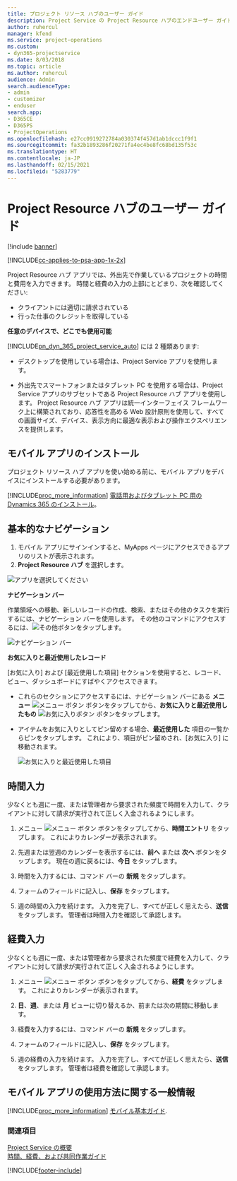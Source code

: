 ```yaml
---
title: プロジェクト リソース ハブのユーザー ガイド
description: Project Service の Project Resource ハブのエンドユーザー ガイド
author: ruhercul
manager: kfend
ms.service: project-operations
ms.custom:
- dyn365-projectservice
ms.date: 8/03/2018
ms.topic: article
ms.author: ruhercul
audience: Admin
search.audienceType:
- admin
- customizer
- enduser
search.app:
- D365CE
- D365PS
- ProjectOperations
ms.openlocfilehash: e27cc0919272784a030374f457d1ab1dccc1f9f1
ms.sourcegitcommit: fa32b1893286f20271fa4ec4be8fc68bd135f53c
ms.translationtype: HT
ms.contentlocale: ja-JP
ms.lasthandoff: 02/15/2021
ms.locfileid: "5283779"
---
```

# <a name="user-guide-for-project-resource-hub"></a>Project Resource ハブのユーザー ガイド

[!include [banner](../includes/psa-now-project-operations.md)]

[!INCLUDE[cc-applies-to-psa-app-1x-2x](../includes/cc-applies-to-psa-app-1x-2x.md)]

Project Resource ハブ アプリでは、外出先で作業しているプロジェクトの時間と費用を入力できます。 時間と経費の入力の上部にとどまり、次を確認してください:

- クライアントには適切に請求されている
- 行った仕事のクレジットを取得している

**任意のデバイスで、どこでも使用可能**

[!INCLUDE[pn_dyn_365_project_service_auto](../includes/pn-dyn-365-project-service-auto.md)] には 2 種類あります: 

- デスクトップを使用している場合は、Project Service アプリを使用します。 

- 外出先でスマートフォンまたはタブレット PC を使用する場合は、Project Service アプリのサブセットである Project Resource ハブ アプリを使用します。 Project Resource ハブ アプリは統一インターフェイス フレームワーク上に構築されており、応答性を高める Web 設計原則を使用して、すべての画面サイズ、デバイス、表示方向に最適な表示および操作エクスペリエンスを提供します。 


## <a name="install-the-mobile-app"></a>モバイル アプリのインストール
プロジェクト リソース ハブ アプリを使い始める前に、モバイル アプリをデバイスにインストールする必要があります。 

[!INCLUDE[proc_more_information](../includes/proc-more-information.md)] [電話用およびタブレット PC 用の Dynamics 365 のインストール](https://docs.microsoft.com/dynamics365/mobile-app/install-dynamics-365-for-phones-and-tablets)。

## <a name="basic-navigation"></a>基本的なナビゲーション
1.  モバイル アプリにサインインすると、MyApps ページにアクセスできるアプリのリストが表示されます。 
2.  **Project Resource ハブ** を選択します。

![アプリを選択してください](media/chooseApp_1.png "アプリを選択してください")

**ナビゲーション バー**

作業領域への移動、新しいレコードの作成、検索、またはその他のタスクを実行するには、ナビゲーション バーを使用します。 その他のコマンドにアクセスするには、![その他](media/MoreButton.png "さらに表示 - ボタン")ボタンをタップします。

![ナビゲーション バー](media/NavBar_2.png "ナビゲーション バー")

**お気に入りと最近使用したレコード**

[お気に入り] および [最近使用した項目] セクションを使用すると、レコード、ビュー、ダッシュボードにすばやくアクセスできます。 

- これらのセクションにアクセスするには、ナビゲーション バーにある **メニュー** ![メニュー ボタン](media/MenuButton.png "メニュー ボタン") ボタンをタップしてから、**お気に入りと最近使用したもの** ![お気に入りボタン](media/FavButton.png "お気に入り ボタン") ボタンをタップします。

- アイテムをお気に入りとしてピン留めする場合、**最近使用した** 項目の一覧からピンをタップします。 これにより、項目がピン留めされ、[お気に入り] に移動されます。

  ![お気に入りと最近使用した項目](media/Favs_3.png "お気に入りと最近使用した項目")
 
## <a name="enter-time"></a>時間入力
少なくとも週に一度、または管理者から要求された頻度で時間を入力して、クライアントに対して請求が実行されて正しく入金されるようにします。

1. メニュー ![メニュー ボタン](media/MenuButton.png "メニュー ボタン") ボタンをタップしてから、**時間エントリ** をタップします。 これによりカレンダーが表示されます。

2. 先週または翌週のカレンダーを表示するには、**前へ** または **次へ** ボタンをタップします。 現在の週に戻るには、**今日** をタップします。

3. 時間を入力するには、コマンド バーの **新規** をタップします。 

4. フォームのフィールドに記入し、**保存** をタップします。

5. 週の時間の入力を続けます。 入力を完了し、すべてが正しく思えたら、**送信** をタップします。 管理者は時間入力を確認して承認します。

## <a name="enter-expenses"></a>経費入力 
少なくとも週に一度、または管理者から要求された頻度で経費を入力して、クライアントに対して請求が実行されて正しく入金されるようにします。

1. メニュー ![メニュー ボタン](media/MenuButton.png "メニュー ボタン") ボタンをタップしてから、**経費** をタップします。 これによりカレンダーが表示されます。

2. **日**、**週**、または **月** ビューに切り替えるか、前または次の期間に移動します。 

3. 経費を入力するには、コマンド バーの **新規** をタップします。 

4. フォームのフィールドに記入し、**保存** をタップします。

5. 週の経費の入力を続けます。 入力を完了し、すべてが正しく思えたら、**送信** をタップします。 管理者は経費を確認して承認します。

## <a name="general-information-on-how-to-use-the-mobile-app"></a>モバイル アプリの使用方法に関する一般情報 
[!INCLUDE[proc_more_information](../includes/proc-more-information.md)] [モバイル基本ガイド](https://docs.microsoft.com/dynamics365/mobile-app/dynamics-365-phones-tablets-users-guide).

### <a name="see-also"></a>関連項目  
 [Project Service の概要](../psa/overview.md)   
 [時間、経費、および共同作業ガイド](../psa/time-expense-collaboration-guide.md)   
 


[!INCLUDE[footer-include](../includes/footer-banner.md)]